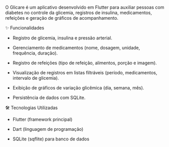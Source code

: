 O Glicare é um aplicativo desenvolvido em Flutter para auxiliar pessoas com diabetes no controle da glicemia, registros de insulina, medicamentos, refeições e geração de gráficos de acompanhamento.

✨ Funcionalidades

  - Registro de glicemia, insulina e pressão arterial.

  - Gerenciamento de medicamentos (nome, dosagem, unidade, frequência, duração).

  - Registro de refeições (tipo de refeição, alimentos, porção e imagem).

  - Visualização de registros em listas filtráveis (período, medicamentos, intervalo de glicemia).

  - Exibição de gráficos de variação glicêmica (dia, semana, mês).

  - Persistência de dados com SQLite.

🛠️ Tecnologias Utilizadas

  - Flutter (framework principal)

  - Dart (linguagem de programação)

  - SQLite (sqflite) para banco de dados
